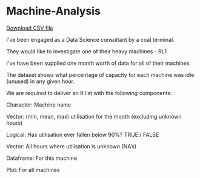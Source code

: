 # Machine-Analysis

[Download CSV file](https://github.com/Tobenna-codes/Machine-Analysis/blob/main/P3-Machine-Utilization.csv)

I've been engaged as a Data Science consultant by a coal terminal. 

They would like to investigate one of their heavy machines - RL1

I've have been supplied one month worth of data for all of their machines. 

The dataset shows what percentage of capacity for each machine was idle (unused) in any 
given hour. 

We are required to deliver an R list with the following components:

Character: Machine name

Vector: (min, mean, max) utilisation for the month (excluding unknown hours)

Logical: Has utilisation ever fallen below 90%? TRUE / FALSE

Vector: All hours where utilisation is unknown (NA’s)

Dataframe: For this machine

Plot: For all machines
